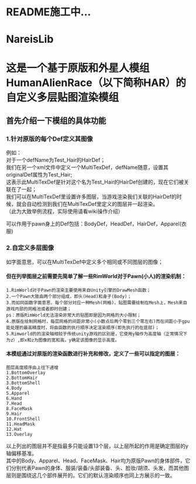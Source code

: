 # README施工中...
# NareisLib
# 这是一个基于原版和外星人模组HumanAlienRace（以下简称HAR）的自定义多层贴图渲染模组

## 首先介绍一下模组的具体功能
### 1.针对原版的每个Def定义其图像
例如：  
    对于一个defName为Test_Hair的HairDef；  
    我们在另一个xml文件中定义一个MultiTexDef，defName随意，设置其originalDef属性为Test_Hair;  
    这表示此MultiTexDef是针对这个名为Test_Hair的HairDef创建的，现在它们被关联在了一起；  
    我们可以在MultiTexDef里设置许多图层，当游戏渲染我们关联的HairDef的时候，就会自动检测到我们在MultiTexDef里定义的图层并一起渲染。  
    （此为大致举例流程，实际使用请看wiki操作介绍） 
  
  可以作用于pawn身上的Def包括：BodyDef，HeadDef，HairDef，Apparel(衣服)  
### 2.自定义多层图像  
如字面意思，可以在MultiTexDef中定义多个相同或不同图层的图像；  

  #### 但在列举图层之前需要先简单了解一些RimWorld对于Pawn(小人)的渲染机制：  
    1.RimWorld对于Pawn的渲染主要使用来自Unity引擎的DrawMesh函数；  
    2.一个Pawn大致由两个部分组成，即头(Head)和身子(Body)；  
    3.而如同函数字面意思，每个部分对应一种Mesh(网格)，贴图需要绘制在Mesh上，Mesh来自游戏内部的网格池或者即时创建；  
    ps：原版RimWorld无法渲染非常大的贴图即是因为网格的大小限制；
    4.原版在绘制网格时，每层网格的间距非常小(小数点后两个零到三个零左右)而在间距小于gpu能处理的最高精度时，将由函数的执行顺序决定渲染顺序(即先执行的在底部)；  
    5.Rimworld的的渲染轴相较于传统unity游戏的区别是，它使用y轴作为高度轴（正常情况下为z）,即x和z为图像的宽和高，y确定该图像的显示高度。
  #### 本模组通过对原版的渲染函数进行补充和修改，定义了一些可以指定的图层：  
    图层高度顺序由上往下递增  
    1.BottomOverlay  
    2.BottomHair  
    3.BottomShell  
    4.Body    
    5.Apparel  
    6.Hand    
    7.Head  
    8.FaceMask  
    9.Hair  
    10.FrontShell  
    11.HeadMask  
    12.Hat  
    13.Overlay  
以上列出的图层并不是指最多只能设置13个层，以上层所起的作用是确定图层的y轴偏移基准。  
其中的Body、Apparel、Head、FaceMask、Hair均为原版Pawn的身体部件，它们分别代表Pawn的身体、服装/装备/头部装备、头、脸妆/胡须、头发，而其他图层则是围绕这几个部件展开的。它们的默认渲染顺序也同上方展示的一致。  
  ####
  
    



  
  
  




